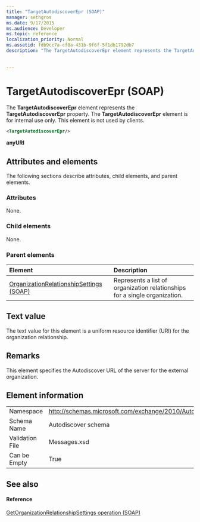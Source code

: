 ```yaml
---
title: "TargetAutodiscoverEpr (SOAP)"
manager: sethgros
ms.date: 9/17/2015
ms.audience: Developer
ms.topic: reference
localization_priority: Normal
ms.assetid: fdb9cc7a-cf0a-431b-9f6f-5f1db1792db7
description: "The TargetAutodiscoverEpr element represents the TargetAutodiscoverEpr property. The TargetAutodiscoverEpr element is for internal use only. This element is not used by clients."
 
 
---
```


# TargetAutodiscoverEpr (SOAP)

The **TargetAutodiscoverEpr** element represents the **TargetAutodiscoverEpr** property. The **TargetAutodiscoverEpr** element is for internal use only. This element is not used by clients. 
  
```XML
<TargetAutodiscoverEpr/>
```

 **anyURI**
## Attributes and elements

The following sections describe attributes, child elements, and parent elements.
  
### Attributes

None.
  
### Child elements

None.
  
### Parent elements

|**Element**|**Description**|
|:-----|:-----|
|[OrganizationRelationshipSettings (SOAP)](organizationrelationshipsettings-soap.md) <br/> |Represents a list of organization relationships for a single organization.  <br/> |
   
## Text value

The text value for this element is a uniform resource identifier (URI) for the organization relationship.
  
## Remarks

This element specifies the Autodiscover URL of the server for the external organization. 
  
## Element information

|||
|:-----|:-----|
|Namespace  <br/> |http://schemas.microsoft.com/exchange/2010/Autodiscover  <br/> |
|Schema Name  <br/> |Autodiscover schema  <br/> |
|Validation File  <br/> |Messages.xsd  <br/> |
|Can be Empty  <br/> |True  <br/> |
   
## See also

#### Reference

[GetOrganizationRelationshipSettings operation (SOAP)](getorganizationrelationshipsettings-operation-soap.md)


